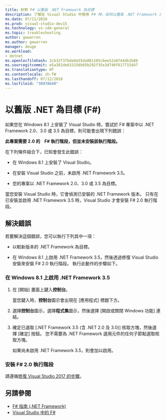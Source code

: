 ```yaml
---
title: 針對 F# 以舊版 .NET Framework 為目標
description: 了解在 Visual Studio 中使用 F# 時，如何以舊版 .NET Framework 為目標。
ms.date: 07/11/2018
ms.prod: visual-studio-dev15
ms.technology: vs-ide-general
ms.topic: troubleshooting
author: gewarren
ms.author: gewarren
manager: douge
ms.workload:
- dotnet
ms.openlocfilehash: 2cb32f37bde0a55da081105cbee52a8744db2b88
ms.sourcegitcommit: e5a382de633156b85b292f35e3d740f817715d47
ms.translationtype: HT
ms.contentlocale: zh-TW
ms.lasthandoff: 07/12/2018
ms.locfileid: "38978640"
---
```

# <a name="target-older-versions-of-net-f"></a>以舊版 .NET 為目標 (F#)

如果您在 Windows 8.1 上安裝了 Visual Studio 時，嘗試於 F# 專案中以 .NET Framework 2.0、3.0 或 3.5 為目標，則可能會出現下列錯誤：

**此專案需要 2.0 的　F# 執行階段，但並未安裝該執行階段。**

在下列條件組合下，已知會發生此錯誤：

- 在 Windows 8.1 上安裝了 Visual Studio。

- 在安裝 Visual Studio 之前，未啟用 .NET Framework 3.5。

- 您的專案以 .NET Framework 2.0、3.0 或 3.5 為目標。

當您安裝 Visual Studio 時，它會偵測已安裝的 .NET Framework 版本。 只有在已安裝並啟用 .NET Framework 3.5 時，Visual Studio 才會安裝 F# 2.0 執行階段。

## <a name="resolve-the-error"></a>解決錯誤

若要解決這個錯誤，您可以執行下列其中一項：

- 以較新版本的 .NET Framework 為目標。

- 在 Windows 8.1 上啟用 .NET Framework 3.5，然後透過修復 Visual Studio 安裝來安裝 F# 2.0 執行階段。 執行此動作的步驟如下。

### <a name="to-enable-the-net-framework-35-on-windows-81"></a>在 Windows 8.1 上啟用 .NET Framework 3.5

1. 在 [開始] 畫面上鍵入**控制台**。

   當您鍵入時，**控制台**圖示會出現在 [應用程式] 標題下方。

2. 選擇**控制台**圖示，選擇**程式集**圖示，然後選擇 [開啟或關閉 Windows 功能] 連結。

3. 確定已選取 [.NET Framework 3.5 (含 .NET 2.0 及 3.0)] 核取方塊，然後選擇 [確定] 按鈕。 您不需要為 .NET Framework 選用元件的任何子節點選取核取方塊。

   如果尚未啟用 .NET Framework 3.5，則會加以啟用。

### <a name="to-install-the-f-20-runtime"></a>安裝 F# 2.0 執行階段

請遵循[修復 Visual Studio 2017 的步驟](../install/repair-visual-studio.md)。

## <a name="see-also"></a>另請參閱

- [F# 指南 (.NET Framework)](/dotnet/fsharp/)
- [Visual Studio 中的 F#](fsharp-visual-studio.md)
